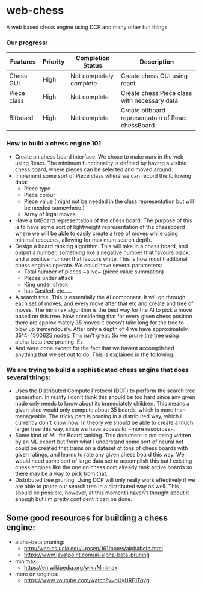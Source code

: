 # web-chess
A web based chess engine using DCP and many other fun things.

### Our progress: 
| Features | Priority | Completion Status | Description |
| ---------| ---------|-------------------|------------|
| Chess GUI | High | Not completely complete | Create chess GUI using react.
| Piece class | High | Not complete | Create chess Piece class with necessary data.
| Bitboard | High | Not complete | Create bitboard representatoin of React chessBoard. 

### How to build a chess engine 101
* Create an chess board interface. We chose to make ours in the web using React. The minimum functionality is defined by having a visible chess board, where pieces can be selected and moved around. 
* Implement some sort of Piece class where we can record the following data:
    * Piece type
    * Piece colour
    * Piece value (might not be needed in the class representation but will be needed somewhere.)
    * Array of legal moves. 
* Have a bitBoard representation of the chess board. The purpose of this is to have some sort of lightweight representation of the chessboard where we will be able to easily create a tree of moves while using minimal resouces, allowing for maximum search depth.
* Design a board ranking algorithm. This will take in a chess board, and output a number, something like a negative number that favours black, and a positive number that favours white. This is how most traditional chess engines operate. We could have several parameters:
    * Total number of pieces ~alive~ (piece value summation)
    * Pieces under attack
    * King under check
    * has Castled. etc.....
* A search tree. This is essentially the AI component. It will go through each set of moves, and every move after that etc and create and tree of moves. The minimax algorithm is the best way for the AI to pick a move based on this tree. Now considering that for every given chess position there are approximately 35 moves it doesn't take long for the tree to blow up tremendously. After only a depth of 4 we have approximately 35^4=1500625 nodes. This isn't great. So we prune the tree using alpha-beta tree pruning. Ez.
* And were done except for the fact that we havent accomplished anything that we set out to do. This is explained in the following.

### We are trying to build a sophisticated chess engine that does several things:
* Uses the Distributed Compute Protocol (DCP) to perform the search tree generation. In reality i don't think this should be too hard since any given node only needs to know about its immediately children. This means a given slice would only compute about 35 boards, which is more than manageable. The tricky part is pruning in a distributed way, which i currently don't know how. In theory we should be able to create a much larger tree this way, since we have access to ~more resources~. 
* Some kind of ML for Board ranking. This document is not being written by an ML expert but from what I understand some sort of neural net could be created that trains on a dataset of tons of chess boards with given ratings, and learns to rate any given chess board this way. We would need some sort of large data set to accomplish this but I existing chess engines like the one on chess.com already rank active boards so there may be a way to pick from that. 
* Distributed tree pruning. Using DCP will only really work effectively if we are able to prune our search tree in a distributed way as well. This should be possible, however, at this moment i haven't thought about it enough but i'm pretty confident it can be done.

## Some good resources for building a chess engine:
* alpha-beta pruning:
    * http://web.cs.ucla.edu/~rosen/161/notes/alphabeta.html
    * https://www.javatpoint.com/ai-alpha-beta-pruning
* minimax:
    * https://en.wikipedia.org/wiki/Minimax
* more on engines:
    * https://www.youtube.com/watch?v=pUyURF1Tqvg